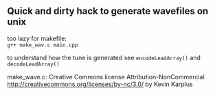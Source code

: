 Quick and dirty hack to generate wavefiles on unix
--------------------------------------------------

too lazy for makefile:  
`g++ make_wav.c main.cpp`  

to understand how the tune is generated see `encodeLeadArray()` and `decodeLeadArray()`  

make_wave.c:
Creative Commons license Attribution-NonCommercial
http://creativecommons.org/licenses/by-nc/3.0/
by Kevin Karplus
